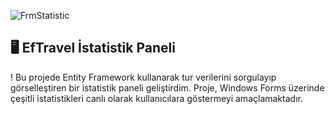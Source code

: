 ![FrmStatistic](https://github.com/user-attachments/assets/222e706a-aa85-4fe2-a124-9f82504e63cc)

## 🖥️ EfTravel İstatistik Paneli
! Bu projede Entity Framework kullanarak tur verilerini sorgulayıp görselleştiren bir istatistik paneli geliştirdim. Proje, Windows Forms üzerinde çeşitli istatistikleri canlı olarak kullanıcılara göstermeyi amaçlamaktadır.
